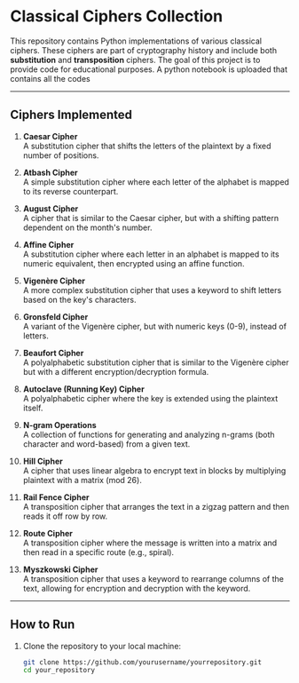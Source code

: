 # Classical Ciphers Collection

This repository contains Python implementations of various classical ciphers. These ciphers are part of cryptography history and include both **substitution** and **transposition** ciphers. The goal of this project is to provide code for educational purposes.
A python notebook is uploaded that contains all the codes

---

## Ciphers Implemented

1. **Caesar Cipher**  
   A substitution cipher that shifts the letters of the plaintext by a fixed number of positions.

2. **Atbash Cipher**  
   A simple substitution cipher where each letter of the alphabet is mapped to its reverse counterpart.

3. **August Cipher**  
   A cipher that is similar to the Caesar cipher, but with a shifting pattern dependent on the month's number.

4. **Affine Cipher**  
   A substitution cipher where each letter in an alphabet is mapped to its numeric equivalent, then encrypted using an affine function.

5. **Vigenère Cipher**  
   A more complex substitution cipher that uses a keyword to shift letters based on the key's characters.

6. **Gronsfeld Cipher**  
   A variant of the Vigenère cipher, but with numeric keys (0-9), instead of letters.

7. **Beaufort Cipher**  
   A polyalphabetic substitution cipher that is similar to the Vigenère cipher but with a different encryption/decryption formula.

8. **Autoclave (Running Key) Cipher**  
   A polyalphabetic cipher where the key is extended using the plaintext itself.

9. **N-gram Operations**  
   A collection of functions for generating and analyzing n-grams (both character and word-based) from a given text.

10. **Hill Cipher**  
    A cipher that uses linear algebra to encrypt text in blocks by multiplying plaintext with a matrix (mod 26).

11. **Rail Fence Cipher**  
    A transposition cipher that arranges the text in a zigzag pattern and then reads it off row by row.

12. **Route Cipher**  
    A transposition cipher where the message is written into a matrix and then read in a specific route (e.g., spiral).

13. **Myszkowski Cipher**  
    A transposition cipher that uses a keyword to rearrange columns of the text, allowing for encryption and decryption with the keyword.

---

## How to Run

1. Clone the repository to your local machine:
   ```bash
   git clone https://github.com/yourusername/yourrepository.git
   cd your_repository
